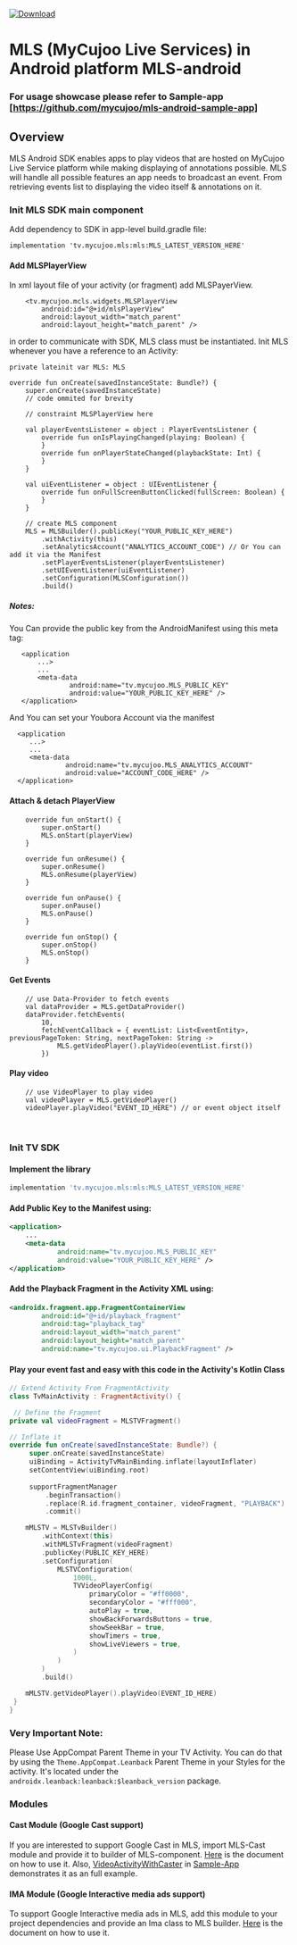 
 [ ![Download](https://api.bintray.com/packages/mycujoo/mls/tv.mycujoo.mls/images/download.svg) ](https://bintray.com/mycujoo/mls/tv.mycujoo.mls/_latestVersion)
# MLS (MyCujoo Live Services) in Android platform MLS-android

### For usage showcase please refer to Sample-app [https://github.com/mycujoo/mls-android-sample-app]

## Overview
MLS Android SDK enables apps to play videos that are hosted on MyCujoo Live Service platform while making displaying of annotations possible. MLS will handle all possible features an app needs to broadcast an event. From retrieving events list to displaying the video itself & annotations on it.


### Init MLS SDK main component

Add dependency to SDK in app-level build.gradle file:

    implementation 'tv.mycujoo.mls:mls:MLS_LATEST_VERSION_HERE'

#### Add MLSPlayerView

In xml layout file of your activity (or fragment) add MLSPayerView. 

        <tv.mycujoo.mcls.widgets.MLSPlayerView
            android:id="@+id/mlsPlayerView"
            android:layout_width="match_parent"
            android:layout_height="match_parent" />

in order to communicate with SDK, MLS class must be instantiated. Init MLS whenever you have a reference to an Activity:

    private lateinit var MLS: MLS
        
    override fun onCreate(savedInstanceState: Bundle?) {
        super.onCreate(savedInstanceState)
        // code ommited for brevity
        
        // constraint MLSPlayerView here
    
        val playerEventsListener = object : PlayerEventsListener {
            override fun onIsPlayingChanged(playing: Boolean) {
            }
            override fun onPlayerStateChanged(playbackState: Int) {
            }
        }
    
        val uiEventListener = object : UIEventListener {
            override fun onFullScreenButtonClicked(fullScreen: Boolean) {
            }
        }
    
        // create MLS component
        MLS = MLSBuilder().publicKey("YOUR_PUBLIC_KEY_HERE")
            .withActivity(this)
            .setAnalyticsAccount("ANALYTICS_ACCOUNT_CODE") // Or You can add it via the Manifest
            .setPlayerEventsListener(playerEventsListener)
            .setUIEventListener(uiEventListener)
            .setConfiguration(MLSConfiguration())
            .build()


##### Notes: 

You Can provide the public key from the AndroidManifest using this meta tag:

       <application 
           ...>
           ...
           <meta-data
                   android:name="tv.mycujoo.MLS_PUBLIC_KEY"
                   android:value="YOUR_PUBLIC_KEY_HERE" />
       </application>

And You can set your Youbora Account via the manifest

      <application
         ...>
         ...
         <meta-data
                  android:name="tv.mycujoo.MLS_ANALYTICS_ACCOUNT"
                  android:value="ACCOUNT_CODE_HERE" />
      </application>

#### Attach & detach PlayerView

        override fun onStart() {
            super.onStart()
            MLS.onStart(playerView)
        }
    
        override fun onResume() {
            super.onResume()
            MLS.onResume(playerView)
        }
    
        override fun onPause() {
            super.onPause()
            MLS.onPause()
        }
    
        override fun onStop() {
            super.onStop()
            MLS.onStop()
        }
#### Get Events
        // use Data-Provider to fetch events
        val dataProvider = MLS.getDataProvider()
        dataProvider.fetchEvents(
            10,
            fetchEventCallback = { eventList: List<EventEntity>, previousPageToken: String, nextPageToken: String ->
                MLS.getVideoPlayer().playVideo(eventList.first())
            })


#### Play video

        // use VideoPlayer to play video
        val videoPlayer = MLS.getVideoPlayer()
        videoPlayer.playVideo("EVENT_ID_HERE") // or event object itself


​     

### Init TV SDK

#### Implement the library

   ```groovy
   implementation 'tv.mycujoo.mls:mls:MLS_LATEST_VERSION_HERE'
   ```

#### Add Public Key to the Manifest using:

   ```xml
   <application>
       ...
       <meta-data
               android:name="tv.mycujoo.MLS_PUBLIC_KEY"
               android:value="YOUR_PUBLIC_KEY_HERE" />
   </application>
   ```

#### Add the Playback Fragment in the Activity XML using:

   ```xml
   <androidx.fragment.app.FragmentContainerView
           android:id="@+id/playback_fragment"
           android:tag="playback_tag"
           android:layout_width="match_parent"
           android:layout_height="match_parent"
           android:name="tv.mycujoo.ui.PlaybackFragment" />
   ```

#### Play your event fast and easy with this code in the Activity's Kotlin Class

   ```kotlin
// Extend Activity From FragmentActivity
class TvMainActivity : FragmentActivity() {

	// Define the Fragment
   private val videoFragment = MLSTVFragment()
   
   // Inflate it
   override fun onCreate(savedInstanceState: Bundle?) {
        super.onCreate(savedInstanceState)
        uiBinding = ActivityTvMainBinding.inflate(layoutInflater)
        setContentView(uiBinding.root)
				
        supportFragmentManager
            .beginTransaction()
            .replace(R.id.fragment_container, videoFragment, "PLAYBACK")
            .commit()

       mMLSTV = MLSTvBuilder()
           .withContext(this)
           .withMLSTvFragment(videoFragment)
           .publicKey(PUBLIC_KEY_HERE)
           .setConfiguration(
               MLSTVConfiguration(
                   1000L,
                   TVVideoPlayerConfig(
                       primaryColor = "#ff0000",
                       secondaryColor = "#fff000",
                       autoPlay = true,
                       showBackForwardsButtons = true,
                       showSeekBar = true,
                       showTimers = true,
                       showLiveViewers = true,
                   )
               )
           )
           .build()

       mMLSTV.getVideoPlayer().playVideo(EVENT_ID_HERE)
    }
}
   ```



### Very Important Note:

Please Use AppCompat Parent Theme in your TV Activity. You can do that by using the `Theme.AppCompat.Leanback` Parent Theme in your Styles for the activity. It's located under the `androidx.leanback:leanback:$leanback_version` package.

### Modules

#### Cast Module (Google Cast support)
If you are interested to support Google Cast in MLS, import MLS-Cast module and provide it to builder of MLS-component.
[Here](https://github.com/mycujoo/mls-android/blob/master/cast/README.md) is the document on how to use it.
Also, [VideoActivityWithCaster](https://github.com/mycujoo/mls-android-sample-app/blob/master/app/src/main/java/tv/mycujoo/mlssampleapp/VideoActivityWithCaster.kt#L86) in [Sample-App](https://github.com/mycujoo/mls-android-sample-app) demonstrates it as an full example.

#### IMA Module (Google Interactive media ads support)
To support Google Interactive media ads in MLS, add this module to your project dependencies and provide an Ima class to MLS builder.
[Here](https://github.com/mycujoo/mls-android/blob/master/ima/README.md) is the document on how to use it.
